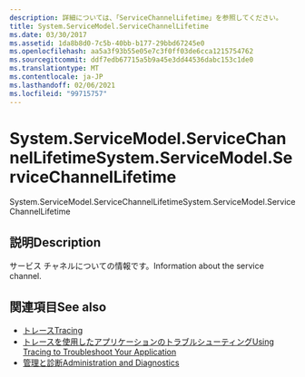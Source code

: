 ```yaml
---
description: 詳細については、「ServiceChannelLifetime」を参照してください。
title: System.ServiceModel.ServiceChannelLifetime
ms.date: 03/30/2017
ms.assetid: 1da8b8d0-7c5b-40bb-b177-29bbd67245e0
ms.openlocfilehash: aa5a3f93b55e05e7c3f0ff03de6cca1215754762
ms.sourcegitcommit: ddf7edb67715a5b9a45e3dd44536dabc153c1de0
ms.translationtype: MT
ms.contentlocale: ja-JP
ms.lasthandoff: 02/06/2021
ms.locfileid: "99715757"
---
```

# <a name="systemservicemodelservicechannellifetime"></a><span data-ttu-id="e2c2d-103">System.ServiceModel.ServiceChannelLifetime</span><span class="sxs-lookup"><span data-stu-id="e2c2d-103">System.ServiceModel.ServiceChannelLifetime</span></span>

<span data-ttu-id="e2c2d-104">System.ServiceModel.ServiceChannelLifetime</span><span class="sxs-lookup"><span data-stu-id="e2c2d-104">System.ServiceModel.ServiceChannelLifetime</span></span>  
  
## <a name="description"></a><span data-ttu-id="e2c2d-105">説明</span><span class="sxs-lookup"><span data-stu-id="e2c2d-105">Description</span></span>  

 <span data-ttu-id="e2c2d-106">サービス チャネルについての情報です。</span><span class="sxs-lookup"><span data-stu-id="e2c2d-106">Information about the service channel.</span></span>  
  
## <a name="see-also"></a><span data-ttu-id="e2c2d-107">関連項目</span><span class="sxs-lookup"><span data-stu-id="e2c2d-107">See also</span></span>

- [<span data-ttu-id="e2c2d-108">トレース</span><span class="sxs-lookup"><span data-stu-id="e2c2d-108">Tracing</span></span>](index.md)
- [<span data-ttu-id="e2c2d-109">トレースを使用したアプリケーションのトラブルシューティング</span><span class="sxs-lookup"><span data-stu-id="e2c2d-109">Using Tracing to Troubleshoot Your Application</span></span>](using-tracing-to-troubleshoot-your-application.md)
- [<span data-ttu-id="e2c2d-110">管理と診断</span><span class="sxs-lookup"><span data-stu-id="e2c2d-110">Administration and Diagnostics</span></span>](../index.md)
